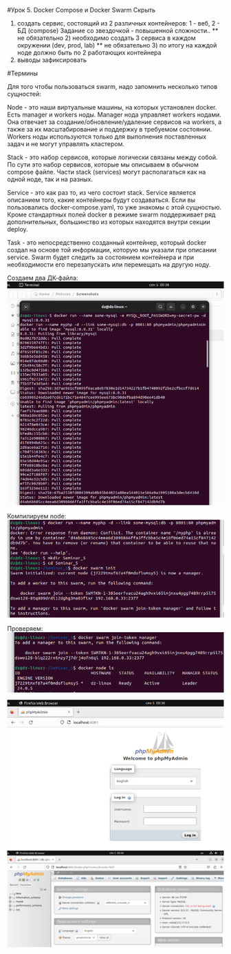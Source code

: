#Урок 5. Docker Compose и Docker Swarm
Скрыть
1) создать сервис, состоящий из 2 различных контейнеров: 1 - веб, 2 - БД (compose)
Задание со звездочкой - повышенной сложности..
** не обязательно 2) необходимо создать 3 сервиса в каждом окружении (dev, prod, lab)
** не обязательно 3) по итогу на каждой ноде должно быть по 2 работающих контейнера
4) выводы зафиксировать


#Термины

Для того чтобы пользоваться swarm, надо запомнить несколько типов сущностей:

Node - это наши виртуальные машины, на которых установлен docker. Есть manager и workers ноды. Manager нода управляет workers нодами. Она отвечает за создание/обновление/удаление сервисов на workers, а также за их масштабирование и поддержку в требуемом состоянии. Workers ноды используются только для выполнения поставленных задач и не могут управлять кластером.

Stack - это набор сервисов, которые логически связаны между собой. По сути это набор сервисов, которые мы описываем в обычном compose файле. Части stack (services) могут располагаться как на одной ноде, так и на разных.

Service - это как раз то, из чего состоит stack. Service является описанием того, какие контейнеры будут создаваться. Если вы пользовались docker-compose.yaml, то уже знакомы с этой сущностью. Кроме стандартных полей docker в режиме swarm поддерживает ряд дополнительных, большинство из которых находятся внутри секции deploy.

Task - это непосредственно созданный контейнер, который docker создал на основе той информации, которую мы указали при описании service. Swarm будет следить за состоянием контейнера и при необходимости его перезапускать или перемещать на другую ноду.

Создаем два ДК-файла:
   ![pic1](https://github.com/DimitryZykin/Containerisation/blob/main/Seminar_5/source/Pic2.png) 
   
Компилируем node:
   ![pic2](https://github.com/DimitryZykin/Containerisation/blob/main/Seminar_5/source/Pic4.png) 
   
Проверяем:
   ![pic3](https://github.com/DimitryZykin/Containerisation/blob/main/Seminar_5/source/Pic5.png) 

![pic4](https://github.com/DimitryZykin/Containerisation/blob/main/Seminar_5/source/Pic1.png) 
![pic5](https://github.com/DimitryZykin/Containerisation/blob/main/Seminar_5/source/Pic3.png) 
